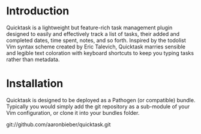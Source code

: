 Introduction
============

Quicktask is a lightweight but feature-rich task management plugin designed to easily and effectively track a list of tasks, their added and completed dates, time spent, notes, and so forth. Inspired by the todolist Vim syntax scheme created by Eric Talevich, Quicktask marries sensible and legible text coloration with keyboard shortcuts to keep you typing tasks rather than metadata.

Installation
============

Quicktask is designed to be deployed as a Pathogen (or compatible) bundle. Typically you would simply add the git repository as a sub-module of your Vim configuration, or clone it into your bundles folder.

git://github.com/aaronbieber/quicktask.git
